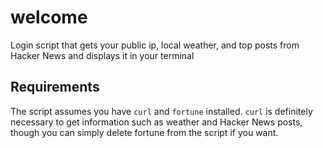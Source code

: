 # welcome
Login script that gets your public ip, local weather, and top posts from Hacker News and displays it in your terminal

## Requirements
The script assumes you have `curl` and `fortune` installed. `curl` is definitely necessary to get information such as weather and Hacker News posts, though you can simply delete fortune from the script if you want.
